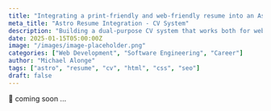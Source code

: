 ```yaml
---
title: "Integrating a print-friendly and web-friendly resume into an Astro website"
meta_title: "Astro Resume Integration - CV System"
description: "Building a dual-purpose CV system that works both for web viewing and professional printing"
date: 2025-01-15T05:00:00Z
image: "/images/image-placeholder.png"
categories: ["Web Development", "Software Engineering", "Career"]
author: "Michael Alonge"
tags: ["astro", "resume", "cv", "html", "css", "seo"]
draft: false
---
```


🚧 coming soon ...